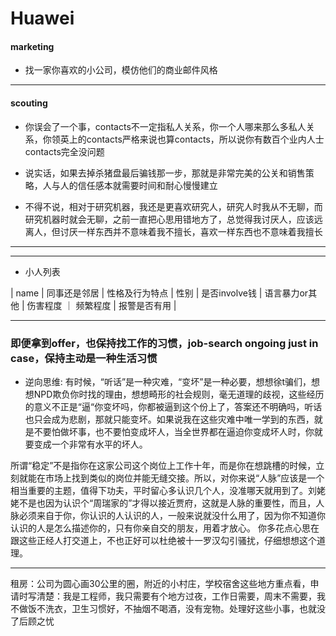 # Huawei

#### marketing

+ 找一家你喜欢的小公司，模仿他们的商业邮件风格

---
#### scouting


* 你误会了一个事，contacts不一定指私人关系，你一个人哪来那么多私人关系，你领英上的contacts严格来说也算contacts，所以说你有数百个业内人士contacts完全没问题

* 说实话，如果去掉杀猪盘最后骗钱那一步，那就是非常完美的公关和销售策略，人与人的信任感本就需要时间和耐心慢慢建立

* 不得不说，相对于研究机器，我还是更喜欢研究人，研究人时我从不无聊，而研究机器时就会无聊，之前一直把心思用错地方了，总觉得我讨厌人，应该远离人，但讨厌一样东西并不意味着我不擅长，喜欢一样东西也不意味着我擅长

---
---

+ 小人列表

|   name  |  同事还是邻居  |  性格及行为特点   | 性别  |  是否involve钱   |   语言暴力or其他  |   伤害程度   ｜ 频繁程度   |  报警是否有用   |   


---

### 即便拿到offer，也保持找工作的习惯，job-search ongoing just in case，保持主动是一种生活习惯

* 逆向思维: 有时候，“听话”是一种灾难，“变坏”是一种必要，想想徐t骗们，想想NPD欺负你时找的理由，想想畸形的社会规则，毫无道理的歧视，这些经历的意义不正是“逼“你变坏吗，你都被逼到这个份上了，答案还不明确吗，听话也只会成为悲剧，那就只能变坏。如果说我在这些灾难中唯一学到的东西，就是不要怕做坏事，也不要怕变成坏人，当全世界都在逼迫你变成坏人时，你就要变成一个非常有水平的坏人。

所谓“稳定”不是指你在这家公司这个岗位上工作十年，而是你在想跳槽的时候，立刻就能在市场上找到类似的岗位并能无缝交接。所以，对你来说“人脉”应该是一个相当重要的主题，值得下功夫，平时留心多认识几个人，没准哪天就用到了。刘姥姥不是也因为认识个“周瑞家的”才得以接近贾府，这就是人脉的重要性，而且，人脉必须来自于你，你认识的人认识的人，一般来说就没什么用了，因为你不知道你认识的人是怎么描述你的，只有你亲自交的朋友，用着才放心。
你多花点心思在跟这些正经人打交道上，不也正好可以杜绝被十一罗汉勾引骚扰，仔细想想这个道理。


---
租房：公司为圆心画30公里的圈，附近的小村庄，学校宿舍这些地方重点看，申请时写清楚：我是工程师，我只需要有个地方过夜，工作日需要，周末不需要，我不做饭不洗衣，卫生习惯好，不抽烟不喝酒，没有宠物。处理好这些小事，也就没了后顾之忧
